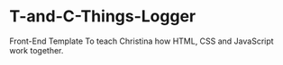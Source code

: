 # T-and-C-Things-Logger

Front-End Template To teach Christina how HTML, CSS and JavaScript work together.
